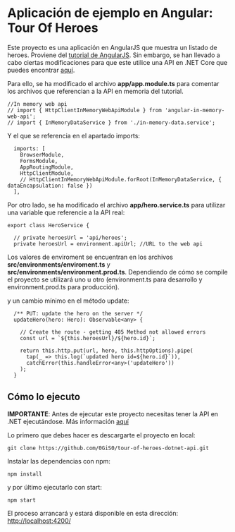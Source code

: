 # Aplicación de ejemplo en Angular: Tour Of Heroes

Este proyecto es una aplicación en AngularJS que muestra un listado de heroes. Proviene del [tutorial de AngularJS](https://angular.io/tutorial). Sin embargo, se han llevado a cabo ciertas modificaciones para que este utilice una API en .NET Core que puedes encontrar [aquí](https://github.com/0GiS0/tour-of-heroes-dotnet-api).

Para ello, se ha modificado el archivo **app/app.module.ts** para comentar los archivos que referencian a la API en memoria del tutorial.

```
//In memory web api
// import { HttpClientInMemoryWebApiModule } from 'angular-in-memory-web-api';
// import { InMemoryDataService } from './in-memory-data.service';
```

Y el que se referencia en el apartado imports:

```
  imports: [
    BrowserModule,
    FormsModule,
    AppRoutingModule,
    HttpClientModule,
    // HttpClientInMemoryWebApiModule.forRoot(InMemoryDataService, { dataEncapsulation: false })
  ],
```

Por otro lado, se ha modificado el archivo **app/hero.service.ts** para utilizar una variable que referencie a la API real:

```
export class HeroService {

  // private heroesUrl = 'api/heroes';
  private heroesUrl = environment.apiUrl; //URL to the web api
```

Los valores de enviroment se encuentran en los archivos **src/environments/enviroment.ts** y **src/environments/environment.prod.ts**. Dependiendo de cómo se compile el proyecto se utilizará uno u otro (environment.ts para desarrollo y environment.prod.ts para producción).

y un cambio mínimo en el método update:

```
  /** PUT: update the hero on the server */
  updateHero(hero: Hero): Observable<any> {

    // Create the route - getting 405 Method not allowed errors
    const url = `${this.heroesUrl}/${hero.id}`;

    return this.http.put(url, hero, this.httpOptions).pipe(
      tap(_ => this.log(`updated hero id=${hero.id}`)),
      catchError(this.handleError<any>('updateHero'))
    );
  }
```

## Cómo lo ejecuto

**IMPORTANTE**: Antes de ejecutar este proyecto necesitas tener la API en .NET ejecutándose. Más información [aquí](https://github.com/0GiS0/tour-of-heroes-dotnet-api)

Lo primero que debes hacer es descargarte el proyecto en local:

```
git clone https://github.com/0GiS0/tour-of-heroes-dotnet-api.git
```

Instalar las dependencias con npm:

```
npm install
```

y por último ejecutarlo con start:

```
npm start
```

El proceso arrancará y estará disponible en esta dirección: [http://localhost:4200/](http://localhost:4200/)
